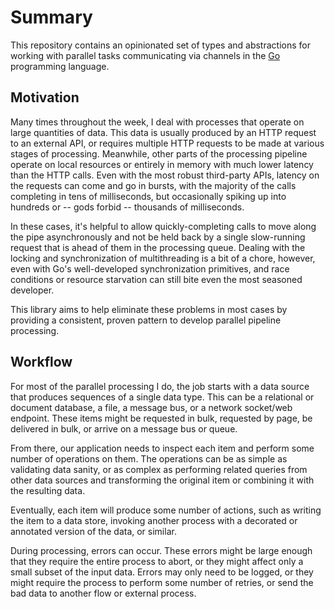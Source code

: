 # Summary

This repository contains an opinionated set of types and abstractions for working with parallel tasks communicating via
channels in the [Go](https://www.golang.org) programming language.

## Motivation

Many times throughout the week, I deal with processes that operate on large quantities of data. This data is usually
produced by an HTTP request to an external API, or requires multiple HTTP requests to be made at various stages of
processing. Meanwhile, other parts of the processing pipeline operate on local resources or entirely in memory with
much lower latency than the HTTP calls. Even with the most robust third-party APIs, latency on the requests can come
and go in bursts, with the majority of the calls completing in tens of milliseconds, but occasionally spiking up into
hundreds or -- gods forbid -- thousands of milliseconds.

In these cases, it's helpful to allow quickly-completing calls to move along the pipe asynchronously and not be held
back by a single slow-running request that is ahead of them in the processing queue. Dealing with the locking and 
synchronization of multithreading is a bit of a chore, however, even with Go's well-developed synchronization 
primitives, and race conditions or resource starvation can still bite even the most seasoned developer.

This library aims to help eliminate these problems in most cases by providing a consistent, proven pattern to develop
parallel pipeline processing.

## Workflow

For most of the parallel processing I do, the job starts with a data source that produces sequences of a single data
type. This can be a relational or document database, a file, a message bus, or a network socket/web endpoint. These
items might be requested in bulk, requested by page, be delivered in bulk, or arrive on a message bus or queue.

From there, our application needs to inspect each item and perform some number of operations on them. The operations can
be as simple as validating data sanity, or as complex as performing related queries from other data sources and
transforming the original item or combining it with the resulting data.

Eventually, each item will produce some number of actions, such as writing the item to a data store, invoking another
process with a decorated or annotated version of the data, or similar.

During processing, errors can occur. These errors might be large enough that they require the entire process to abort,
or they might affect only a small subset of the input data. Errors may only need to be logged, or they might require the
process to perform some number of retries, or send the bad data to another flow or external process.
